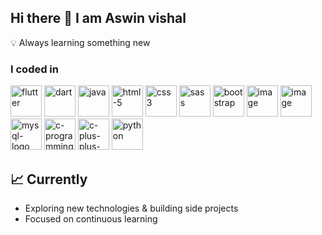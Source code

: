 ## Hi there 👋 I am Aswin vishal

💡 Always learning something new

 ### I coded in
<img width="50" height="50" src="https://img.icons8.com/color/48/flutter.png" alt="flutter"/>   <img width="50" height="50" src="https://img.icons8.com/color/48/dart.png" alt="dart"/>  <img width="50" height="50" src="https://img.icons8.com/3d-fluency/94/java.png" alt="java"/>  <img width="50" height="50" src="https://img.icons8.com/arcade/64/html-5.png" alt="html-5"/>  <img width="50" height="50" src="https://img.icons8.com/fluency/48/css3.png" alt="css3"/>  <img width="50" height="50" src="https://img.icons8.com/color/48/sass.png" alt="sass"/>  <img width="50" height="50" src="https://img.icons8.com/color-glass/48/bootstrap.png" alt="bootstrap"/> <img width="50" height="50" alt="image" src="https://github.com/user-attachments/assets/516eda2d-2437-4885-8a1a-96e03666845e" />  <img width="50" height="50" alt="image" src="https://github.com/user-attachments/assets/516eda2d-2437-4885-8a1a-96e03666845e" /> <img width="50" height="50" src="https://img.icons8.com/fluency/48/mysql-logo.png" alt="mysql-logo"/>  <img width="50" height="50" src="https://img.icons8.com/fluency/48/c-programming.png" alt="c-programming"/>  <img width="50" height="50" src="https://img.icons8.com/fluency/48/c-plus-plus-logo.png" alt="c-plus-plus-logo"/>  <img width="50" height="50" src="https://img.icons8.com/3d-fluency/94/python.png" alt="python"/>

## 📈 Currently

- Exploring new technologies & building side projects
- Focused on continuous learning
<!--
**aswin402/aswin402** is a ✨ _special_ ✨ repository because its `README.md` (this file) appears on your GitHub profile.

Here are some ideas to get you started:

- 🔭 I’m currently working on ...
- 🌱 I’m currently learning ...
- 👯 I’m looking to collaborate on ...
- 🤔 I’m looking for help with ...
- 💬 Ask me about ...
- 📫 How to reach me: ...
- 😄 Pronouns: ...
- ⚡ Fun fact: ...
-->
